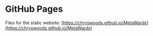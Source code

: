 # GitHub Pages

Files for the static website: [https://chryswoods.github.io/MetaWards](https://chryswoods.github.io/MetaWards)
